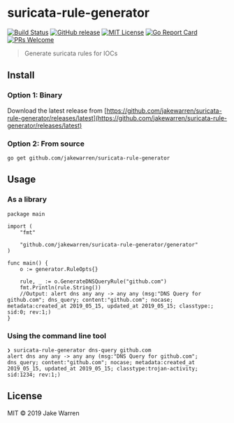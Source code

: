 # suricata-rule-generator
[![Build Status](https://travis-ci.org/jakewarren/suricata-rule-generator.svg?branch=master)](https://travis-ci.org/jakewarren/suricata-rule-generator/)
[![GitHub release](http://img.shields.io/github/release/jakewarren/suricata-rule-generator.svg?style=flat-square)](https://github.com/jakewarren/suricata-rule-generator/releases])
[![MIT License](http://img.shields.io/badge/license-MIT-blue.svg?style=flat-square)](https://github.com/jakewarren/suricata-rule-generator/blob/master/LICENSE)
[![Go Report Card](https://goreportcard.com/badge/github.com/jakewarren/suricata-rule-generator)](https://goreportcard.com/report/github.com/jakewarren/suricata-rule-generator)
[![PRs Welcome](https://img.shields.io/badge/PRs-welcome-brightgreen.svg?style=shields)](http://makeapullrequest.com)
> Generate suricata rules for IOCs
## Install
### Option 1: Binary

Download the latest release from [https://github.com/jakewarren/suricata-rule-generator/releases/latest](https://github.com/jakewarren/suricata-rule-generator/releases/latest)

### Option 2: From source

```
go get github.com/jakewarren/suricata-rule-generator
```

## Usage
### As a library
```golang
package main

import (
	"fmt"

	"github.com/jakewarren/suricata-rule-generator/generator"
)

func main() {
	o := generator.RuleOpts{}

	rule, _ := o.GenerateDNSQueryRule("github.com")
	fmt.Println(rule.String())
	//Output: alert dns any any -> any any (msg:"DNS Query for github.com"; dns_query; content:"github.com"; nocase; metadata:created_at 2019_05_15, updated_at 2019_05_15; classtype:; sid:0; rev:1;)
}
```
### Using the command line tool

```
❯ suricata-rule-generator dns-query github.com
alert dns any any -> any any (msg:"DNS Query for github.com"; dns_query; content:"github.com"; nocase; metadata:created_at 2019_05_15, updated_at 2019_05_15; classtype:trojan-activity; sid:1234; rev:1;)
```

## License

MIT © 2019 Jake Warren

[changelog]: https://github.com/jakewarren/suricata-rule-generator/blob/master/CHANGELOG.md
